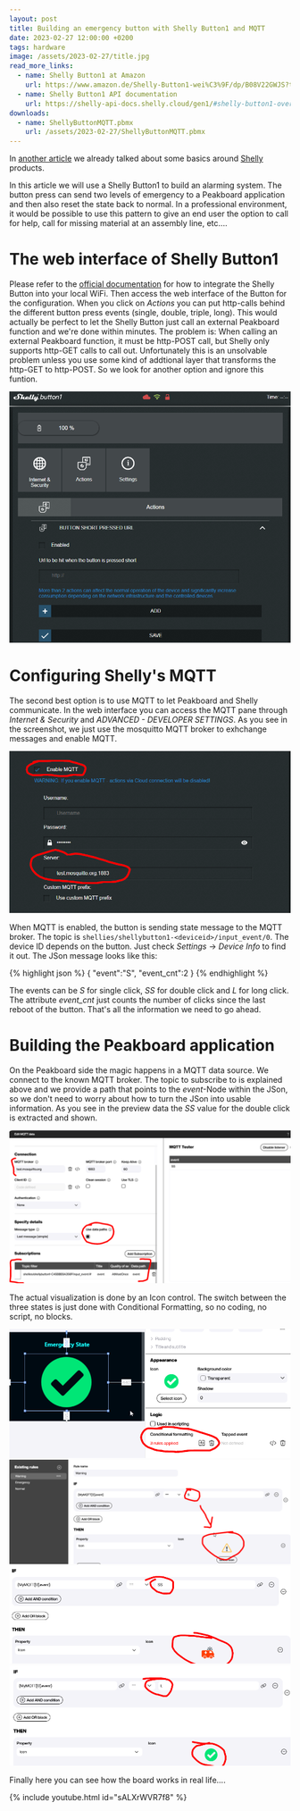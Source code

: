 ```yaml
---
layout: post
title: Building an emergency button with Shelly Button1 and MQTT
date: 2023-02-27 12:00:00 +0200
tags: hardware
image: /assets/2023-02-27/title.jpg
read_more_links:
  - name: Shelly Button1 at Amazon
    url: https://www.amazon.de/Shelly-Button1-wei%C3%9F/dp/B08V22GWJS?th=1
  - name: Shelly Button1 API documentation
    url: https://shelly-api-docs.shelly.cloud/gen1/#shelly-button1-overview
downloads:
  - name: ShellyButtonMQTT.pbmx
    url: /assets/2023-02-27/ShellyButtonMQTT.pbmx
---
```

In [another article](Fun-with-Shelly-Plug-S-Switching-Power-on-and-off.html) we already talked about some basics around [Shelly](https://www.shelly.cloud/) products.

In this article we will use a Shelly Button1 to build an alarming system. The button press can send two levels of emergency to a Peakboard application and then also reset the state back to normal. In a professional environment, it would be possible to use this pattern to give an end user the option to call for help, call for missing material at an assembly line, etc....

# The web interface of Shelly Button1

Please refer to the [official documentation](https://www.shelly.cloud/documents/user_guide/shelly_button_1.pdf) for how to integrate the Shelly Button into your local WiFi. Then access the web interface of the Button for the configuration. 
When you click on _Actions_ you can put http-calls behind the different button press events (single, double, triple, long). This would actually be perfect to let the Shelly Button just call an external Peakboard function and we're done within minutes. The problem is: When calling an external Peakboard function, it must be http-POST call, but Shelly only supports http-GET calls to call out. Unfortunately this is an unsolvable problem unless you use some kind of addtional layer that transforms the http-GET to http-POST. So we look for another option and ignore this funtion.

![image](/assets/2023-02-27/010.png)

# Configuring Shelly's MQTT

The second best option is to use MQTT to let Peakboard and Shelly communicate. In the web interface you can access the MQTT pane through _Internet & Security_ and _ADVANCED - DEVELOPER SETTINGS_. As you see in the screenshot, we just use the mosquitto MQTT broker to exhchange messages and enable MQTT.

![image](/assets/2023-02-27/020.png)

When MQTT is enabled, the button is sending state message to the MQTT broker. The topic is `shellies/shellybutton1-<deviceid>/input_event/0`. The device ID depends on the button. Just check _Settings_ -> _Device Info_ to find it out. The JSon message looks like this:

{% highlight json %}
{
    "event":"S",
    "event_cnt":2
}
{% endhighlight %}

The events can be _S_ for single click, _SS_ for double click and _L_ for long click. The attribute _event_cnt_ just counts the number of clicks since the last reboot of the button. That's all the information we need to go ahead. 

# Building the Peakboard application

On the Peakboard side the magic happens in a MQTT data source. We connect to the known MQTT broker. The topic to subscribe to is explained above and we provide a path that points to the _event_-Node within the JSon, so we don't need to worry about how to turn the JSon into usable information. As you see in the preview data the _SS_ value for the double click is extracted and shown.

![image](/assets/2023-02-27/030.png)

The actual visualization is done by an Icon control. The switch between the three states is just done with Conditional Formatting, so no coding, no script, no blocks.

![image](/assets/2023-02-27/040.png)
![image](/assets/2023-02-27/050.png)
![image](/assets/2023-02-27/051.png)
![image](/assets/2023-02-27/052.png)

Finally here you can see how the board works in real life....

{% include youtube.html id="sALXrWVR7f8" %}

